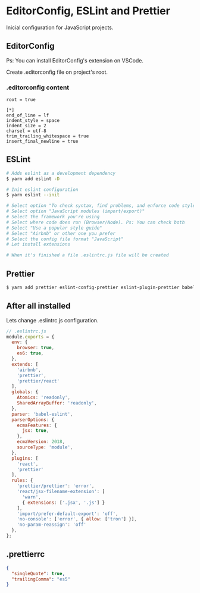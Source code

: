 # EditorConfig, ESLint and Prettier
Inicial configuration for JavaScript projects.

## EditorConfig
Ps: You can install EditorConfig's extension on VSCode.

Create .editorconfig file on project's root.

### .editorconfig content
```
root = true

[*]
end_of_line = lf
indent_style = space
indent_size = 2
charset = utf-8
trim_trailing_whitespace = true
insert_final_newline = true
```

## ESLint
```bash
# Adds eslint as a development dependency
$ yarn add eslint -D

# Init eslint configuration
$ yarn eslint --init

# Select option "To check syntax, find problems, and enforce code style"
# Select option "JavaScript modules (import/export)"
# Select the framework you're using
# Select where code does run (Browser/Node). Ps: You can check both
# Select "Use a popular style guide"
# Select "Airbnb" or other one you prefer
# Select the config file format "JavaScript"
# Let install extensions

# When it's finished a file .eslintrc.js file will be created
```

## Prettier
```bash
$ yarn add prettier eslint-config-prettier eslint-plugin-prettier babel-eslint -D
```

## After all installed
Lets change .eslintrc.js configuration.
```javascript
// .eslintrc.js
module.exports = {
  env: {
    browser: true,
    es6: true,
  },
  extends: [
    'airbnb',
    'prettier',
    'prettier/react'
  ],
  globals: {
    Atomics: 'readonly',
    SharedArrayBuffer: 'readonly',
  },
  parser: 'babel-eslint',
  parserOptions: {
    ecmaFeatures: {
      jsx: true,
    },
    ecmaVersion: 2018,
    sourceType: 'module',
  },
  plugins: [
    'react',
    'prettier'
  ],
  rules: {
    'prettier/prettier': 'error',
    'react/jsx-filename-extension': [
      'warn',
      { extensions: ['.jsx', '.js'] }
    ],
    'import/prefer-default-export': 'off',
    'no-console': ['error', { allow: ['tron'] }],
    'no-param-reassign': 'off'
  },
};
```

## .prettierrc
```json
{
  "singleQuote": true,
  "trailingComma": "es5"
}
```